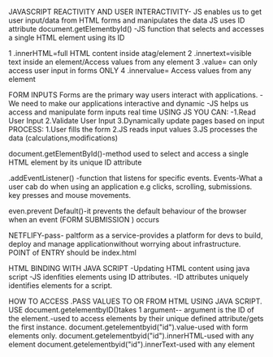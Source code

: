 JAVASCRIPT REACTIVITY AND USER INTERACTIVITY- 
JS enables us to get user input/data from HTML forms and manipulates the data 
JS uses ID attribute
document.getElementbyId() -JS function that selects and accesses a single HTML element using its ID 

1 .innerHTML=full HTML content inside atag/element
2 .innertext=visible text inside an element/Access values from any element
3 .value= can only access user input in forms ONLY
4 .innervalue= Access values from any element

FORM INPUTS
    Forms are the primary way users interact with applications.
    -We need to make our applications interactive and dynamic
    -JS helps us access and manipulate form inputs real time
  USING JS YOU CAN:
    -1.Read User Input
    2.Validate User Input
    3.Dynamically update pages based on input
  PROCESS:
  1.User fills the form
  2.JS reads input values
  3.JS processes the data (calculations,modifications)

document.getElementById()-method used to select and access a single HTML element by its unique ID attribute    

.addEventListener() -function that listens for specific events.
Events-What a user cab do when using an application e.g clicks, scrolling, submissions. key presses and mouse movements.

even.prevent Default()-it prevents the default behaviour of the browser when an event (FORM SUBMISSION ) occurs


NETFLIFY-pass- paltform as a service-provides a platform for devs to build, deploy and manage applicationwithout worrying about infrastructure.
POINT of ENTRY should be index.html

HTML BINDING WITH JAVA SCRIPT
  -Updating HTML content using java script
  -JS idenfities elements using ID attributes.
  -ID attributes uniquely identifies elements for a script.

HOW TO ACCESS .PASS VALUES TO OR FROM HTML USING JAVA SCRIPT.
USE document.getelementbyID()takes 1 argument-- argument is the ID of the element.-used to access elements by their unique defined attribute/gets the first instance. 
document.getelementbyid("id").value-used with form elements only.
document.getelementbyid("id").innerHTML-used with any element
document.getelementbyid("id").innerText-used with any element





